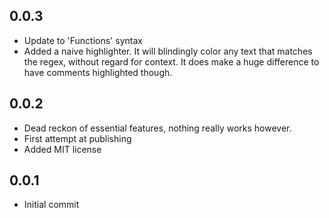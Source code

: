 ## 0.0.3

- Update to 'Functions' syntax
- Added a naive highlighter. It will blindingly color any text that matches the regex, without regard for context. It does make a huge difference to have comments highlighted though.

## 0.0.2

- Dead reckon of essential features, nothing really works however.
- First attempt at publishing
- Added MIT license

## 0.0.1

- Initial commit